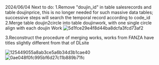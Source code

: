 2024/06/04
Next to do:
1.Remove "doujin_id" in table salesrecords and table doujinprice, 
  this is no longer needed for such massive data tables; 
  successive steps will search the temporal record according to code_id
2.Merge table doujin2circle into table doujinwork, with one single circle align with each doujin Work
![5d1fce29e4f8d44ba8dcfa3fcd73af2](https://github.com/Hammerous/DLsite-Analyse/assets/79643219/4186416c-eb11-49ed-bdd5-5a49bf48c097)

3.Reconstruct the procedure of merging works, works from FANZA have titles slightly different from that of DLsite

![125449055a8ab3ce5a6b34d3b1cae40](https://github.com/Hammerous/DLsite-Analyse/assets/79643219/d01b4e64-ba57-4aff-bfbd-d8f47b42891a)
![0ae048f0fc995bf6d27c11b889b71fc](https://github.com/Hammerous/DLsite-Analyse/assets/79643219/a60e9b2b-df43-496c-bae5-3dbf6c022095)
